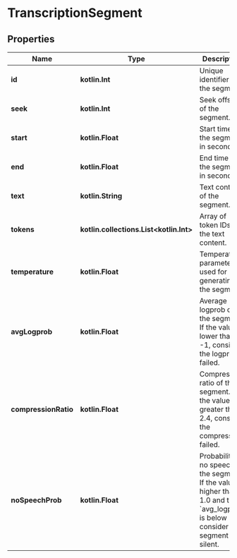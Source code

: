 
# TranscriptionSegment

## Properties
| Name | Type | Description | Notes |
| ------------ | ------------- | ------------- | ------------- |
| **id** | **kotlin.Int** | Unique identifier of the segment. |  |
| **seek** | **kotlin.Int** | Seek offset of the segment. |  |
| **start** | **kotlin.Float** | Start time of the segment in seconds. |  |
| **end** | **kotlin.Float** | End time of the segment in seconds. |  |
| **text** | **kotlin.String** | Text content of the segment. |  |
| **tokens** | **kotlin.collections.List&lt;kotlin.Int&gt;** | Array of token IDs for the text content. |  |
| **temperature** | **kotlin.Float** | Temperature parameter used for generating the segment. |  |
| **avgLogprob** | **kotlin.Float** | Average logprob of the segment. If the value is lower than -1, consider the logprobs failed. |  |
| **compressionRatio** | **kotlin.Float** | Compression ratio of the segment. If the value is greater than 2.4, consider the compression failed. |  |
| **noSpeechProb** | **kotlin.Float** | Probability of no speech in the segment. If the value is higher than 1.0 and the &#x60;avg_logprob&#x60; is below -1, consider this segment silent. |  |



